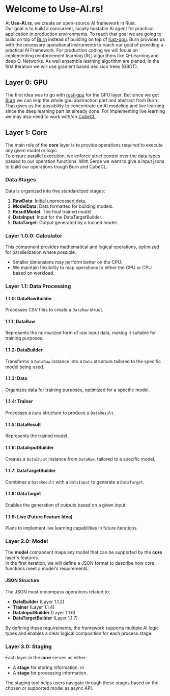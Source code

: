 # Welcome to Use-AI.rs!

At **Use-AI.rs**, we create an open-source AI framework in Rust.  
Our goal is to build a concurrent, locally hostable AI agent for practical application in production environments.
To reach that goal we are going to build on top of [Burn](https://burn.dev/) instead of building on top
of [rust-gpu](https://github.com/Rust-GPU/rust-gpu/).
Burn provides us with the necessary operational instruments to reach our goal of providing a practical AI Framework.
For production coding we will focus on implementing reinforcement learning (RL) algorithms like Q-Learning and deep
Q-Networks.
As well ensemble learning algorithm are planed. In the first Iteration we will use gradient based decision trees (GBDT).

## Layer 0: GPU

The first idea was to go with [rust-gpu](https://github.com/Rust-GPU/rust-gpu/) for the GPU layer. But since we
got [Burn](https://burn.dev/)
we can skip the whole gpu abstraction part and abstract from Burn. That gives us the possibility to concentrate on AI
modeling and live learning since
the deep learning part ist already done. For implementing live learning we may also need to work
with/on [CubeCL](https://github.com/tracel-ai/cubecl).

## Layer 1: Core

The main role of the **core** layer is to provide operations required to execute any given model or logic.  
To ensure parallel execution, we enforce strict control over the data types passed to our operation functions.
With Serde we want to give a input jsons to build our operations trough Burn and CubeCL.

### Data Stages

Data is organized into five standardized stages:

1. **RawData**: Initial unprocessed data.
2. **ModelData**: Data formatted for building models.
3. **ResultModel**: The final trained model.
4. **DataInput**: Input for the DataTargetBuilder.
5. **DataTarget**: Output generated by a trained model.

### Layer 1.0.0: Calculator

This component provides mathematical and logical operations, optimized for parallelization where possible.

- Smaller dimensions may perform better on the CPU.
- We maintain flexibility to map operations to either the GPU or CPU based on workload.

### Layer 1.1: Data Processing

#### 1.1.0: DataRawBuilder

Processes CSV files to create a `DataRaw` struct.

#### 1.1.1: DataRaw

Represents the normalized form of raw input data, making it suitable for training purposes.

#### 1.1.2: DataBuilder

Transforms a `DataRaw` instance into a `Data` structure tailored to the specific model being used.

#### 1.1.3: Data

Organizes data for training purposes, optimized for a specific model.

#### 1.1.4: Trainer

Processes a `Data` structure to produce a `DataResult`.

#### 1.1.5: DataResult

Represents the trained model.

#### 1.1.6: DataInputBuilder

Creates a `DataInput` instance from `DataRaw`, tailored to a specific model.

#### 1.1.7: DataTargetBuilder

Combines a `DataResult` with a `DataInput` to generate a `DataTarget`.

#### 1.1.8: DataTarget

Enables the generation of outputs based on a given input.

#### 1.1.9: Live (Future Feature Idea)

Plans to implement live learning capabilities in future iterations.

### Layer 2.0: Model

The **model** component maps any model that can be supported by the **core** layer's features.  
In the first iteration, we will define a JSON format to describe how core functions meet a model's requirements.

#### JSON Structure

The JSON must encompass operations related to:

- **DataBuilder** (Layer 1.1.2)
- **Trainer** (Layer 1.1.4)
- **DataInputBuilder** (Layer 1.1.6)
- **DataTargetBuilder** (Layer 1.1.7)

By defining these requirements, the framework supports multiple AI logic types and enables a clear logical composition
for each process stage.

### Layer 3.0: Staging

Each layer in the **core** serves as either:

- A **stage** for storing information, or
- A **stage** for processing information.

The staging tool helps users navigate through these stages based on the chosen or supported model as async API.